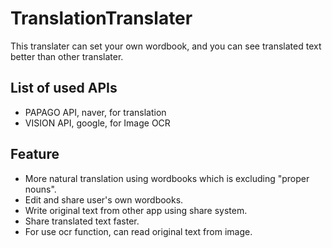 # TranslationTranslater

This translater can set your own wordbook, and you can see translated text better than other translater.


## List of used APIs
* PAPAGO API, naver, for translation
* VISION API, google, for Image OCR

## Feature
* More natural translation using wordbooks which is excluding "proper nouns".
* Edit and share user's own wordbooks.
* Write original text from other app using share system.
* Share translated text faster.
* For use ocr function, can read original text from image.
